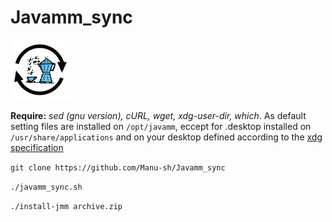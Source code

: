 # Javamm_sync 
![logo](jmm_sync.png)

**Require:** *sed (gnu version), cURL, wget, xdg-user-dir, which*. As default setting files are installed on `/opt/javamm`, 
eccept for .desktop installed on `/usr/share/applications` and on your desktop defined according to the 
[xdg specification](https://www.freedesktop.org/wiki/Software/xdg-user-dirs/)

`git clone https://github.com/Manu-sh/Javamm_sync`

`./javamm_sync.sh`

`./install-jmm archive.zip`
